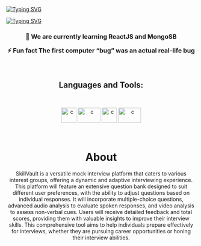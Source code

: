 
[![Typing SVG](https://readme-typing-svg.herokuapp.com?font=Audiowide&color=blue&center=true&size=36&width=1500&lines=Hello+World+👋;&duration=100)](https://git.io/typing-svg) 


[![Typing SVG](https://readme-typing-svg.herokuapp.com?font=Audiowide&color=63F749&center=true&size=24&width=1200&lines=We+are+SkillVault;&duration=3000)](https://git.io/typing-svg) 



<h3 align="center">

🌱 We are currently learning ReactJS and MongoSB
 

⚡ Fun fact The first computer “bug” was an actual real-life bug

</h3>
<br>




<h2 align="center">Languages and Tools:</h2>
<br>
<p align="center">  <img src="https://www.svgrepo.com/show/373845/mongo.svg" alt="c" width="40" height="40"/> 
<img src="https://miro.medium.com/max/6668/1*XP-mZOrIqX7OsFInN2ngRQ.png" alt="c" width="60" height="40"/> 
<img src="https://www.svgrepo.com/show/355190/reactjs.svg" alt="c" width="40" height="40"/> 
<img src="https://i.pinimg.com/originals/ed/f7/d7/edf7d789735ca1ab974128529d1babe0.jpg" alt="c" width="60" height="40"/> 


</p>

 <br>
 <div align="center">

# About
<p textalign="justify-content">

SkillVault is a versatile mock interview platform that caters to various interest groups, offering a dynamic and adaptive interviewing experience. This platform will feature an extensive question bank designed to suit different user preferences, with the ability to adjust questions based on individual responses. It will incorporate multiple-choice questions, advanced audio analysis to evaluate spoken responses, and video analysis to assess non-verbal cues. Users will receive detailed feedback and total scores, providing them with valuable insights to improve their interview skills. This comprehensive tool aims to help individuals prepare effectively for interviews, whether they are pursuing career opportunities or honing their interview abilities.

</p>
</div>


</div>
 
